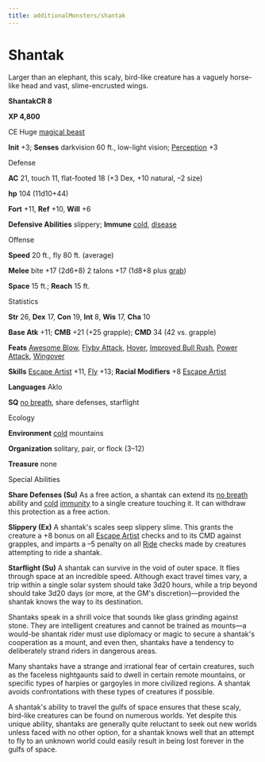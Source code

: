 ```yaml
---
title: additionalMonsters/shantak
---
```

# Shantak

Larger than an elephant, this scaly, bird-like creature has a vaguely horse-like head and vast, slime-encrusted wings.

**ShantakCR 8**

**XP 4,800**

CE Huge [magical beast](monsters/creatureTypes.md#_magical-beast)

**Init** +3; **Senses** darkvision 60 ft., low-light vision; [Perception](additionalMonsters/../skills/perception.md#_perception) +3

Defense

**AC** 21, touch 11, flat-footed 18 (+3 Dex, +10 natural, –2 size)

**hp** 104 (11d10+44)

**Fort** +11, **Ref** +10, **Will** +6

**Defensive Abilities** slippery; **Immune** [cold](monsters/creatureTypes.md#_cold-subtype), [disease](monsters/universalMonsterRules.md#_disease-(ex-or-su))

Offense

**Speed** 20 ft., fly 80 ft. (average)

**Melee** bite +17 (2d6+8) 2 talons +17 (1d8+8 plus [grab](monsters/universalMonsterRules.md#_grab))

**Space** 15 ft.; **Reach** 15 ft.

Statistics

**Str** 26, **Dex** 17, **Con** 19, **Int** 8, **Wis** 17, **Cha** 10

**Base Atk** +11; **CMB** +21 (+25 grapple); **CMD** 34 (42 vs. grapple)

**Feats** [Awesome Blow](additionalMonsters/../monsters/monsterFeats.md#_awesome-blow), [Flyby Attack](additionalMonsters/../monsters/monsterFeats.md#_flyby-attack), [Hover](additionalMonsters/../monsters/monsterFeats.md#_hover), [Improved Bull Rush](additionalMonsters/../feats.md#_improved-bull-rush), [Power Attack](additionalMonsters/../feats.md#_power-attack), [Wingover](additionalMonsters/../monsters/monsterFeats.md#_wingover)

**Skills** [Escape Artist](additionalMonsters/../skills/escapeArtist.md#_escape-artist) +11, [Fly](additionalMonsters/../skills/fly.md#_fly) +13; **Racial Modifiers** +8 [Escape Artist](additionalMonsters/../skills/escapeArtist.md#_escape-artist)

**Languages** Aklo

**SQ** [no breath](monsters/universalMonsterRules.md#_no-breath), share defenses, starflight

Ecology

**Environment** [cold](monsters/creatureTypes.md#_cold-subtype) mountains

**Organization** solitary, pair, or flock (3–12)

**Treasure** none

Special Abilities

**Share Defenses (Su)** As a free action, a shantak can extend its [no breath](monsters/universalMonsterRules.md#_no-breath) ability and [cold](monsters/creatureTypes.md#_cold-subtype) [immunity](monsters/universalMonsterRules.md#_immunity-(ex-or-su)) to a single creature touching it. It can withdraw this protection as a free action.

**Slippery (Ex)** A shantak's scales seep slippery slime. This grants the creature a +8 bonus on all [Escape Artist](additionalMonsters/../skills/escapeArtist.md#_escape-artist) checks and to its CMD against grapples, and imparts a –5 penalty on all [Ride](additionalMonsters/../skills/ride.md#_ride) checks made by creatures attempting to ride a shantak.

**Starflight (Su)** A shantak can survive in the void of outer space. It flies through space at an incredible speed. Although exact travel times vary, a trip within a single solar system should take 3d20 hours, while a trip beyond should take 3d20 days (or more, at the GM's discretion)—provided the shantak knows the way to its destination.

Shantaks speak in a shrill voice that sounds like glass grinding against stone. They are intelligent creatures and cannot be trained as mounts—a would-be shantak rider must use diplomacy or magic to secure a shantak's cooperation as a mount, and even then, shantaks have a tendency to deliberately strand riders in dangerous areas.

Many shantaks have a strange and irrational fear of certain creatures, such as the faceless nightgaunts said to dwell in certain remote mountains, or specific types of harpies or gargoyles in more civilized regions. A shantak avoids confrontations with these types of creatures if possible.

A shantak's ability to travel the gulfs of space ensures that these scaly, bird-like creatures can be found on numerous worlds. Yet despite this unique ability, shantaks are generally quite reluctant to seek out new worlds unless faced with no other option, for a shantak knows well that an attempt to fly to an unknown world could easily result in being lost forever in the gulfs of space.

